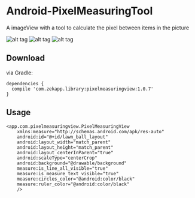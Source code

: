 # Android-PixelMeasuringTool
A imageView with a tool to calculate the pixel between items in the picture

![alt tag](https://github.com/zekapp/Android-PixelMeasuringTool/art/pic-1.png)
![alt tag](https://github.com/zekapp/Android-PixelMeasuringTool/art/pic-2.png)
![alt tag](https://github.com/zekapp/Android-PixelMeasuringTool/art/pic-3.png)

## Download

via Gradle:

    dependencies {
      compile 'com.zekapp.library:pixelmeasuringview:1.0.7'
    }
    
## Usage

    <app.com.pixelmeasuringview.PixelMeasuringView
        xmlns:measure="http://schemas.android.com/apk/res-auto"
        android:id="@+id/lawn_ball_layout"
        android:layout_width="match_parent"
        android:layout_height="match_parent"
        android:layout_centerInParent="true"
        android:scaleType="centerCrop"
        android:background="@drawable/background"
        measure:is_line_all_visible="true"
        measure:is_measure_text_visible="true"
        measure:circles_color="@android:color/black"
        measure:ruler_color="@android:color/black"
        />
